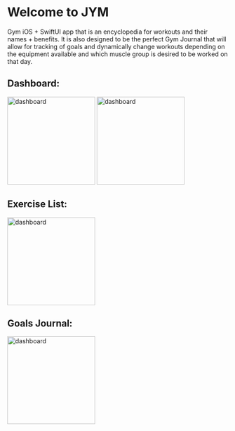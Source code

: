 # Welcome to JYM
Gym iOS + SwiftUI app that is an encyclopedia for workouts and their names + benefits. It is also designed to be the perfect Gym Journal that will allow for tracking of goals and dynamically change workouts depending on the equipment available and which muscle group is desired to be worked on that day. 

## Dashboard:
<img src="https://github.com/soaapp/swift-jym/assets/32276969/9742c916-6898-4bad-8cc3-52973c4e8b9c" alt="dashboard" width="200"/>
<img src="https://github.com/soaapp/swift-jym/assets/32276969/b7318bdc-e7ac-4923-88e5-ae5e627ed887" alt="dashboard" width="200"/>



## Exercise List:
<img src="https://github.com/soaapp/swift-jym/assets/32276969/5d35ee2f-accc-4b06-bba6-089962a4abb2" alt="dashboard" width="200"/>


## Goals Journal:
<img src="https://github.com/soaapp/swift-jym/assets/32276969/a7168e37-cdae-4c25-b43e-cd26a0643310" alt="dashboard" width="200"/>

